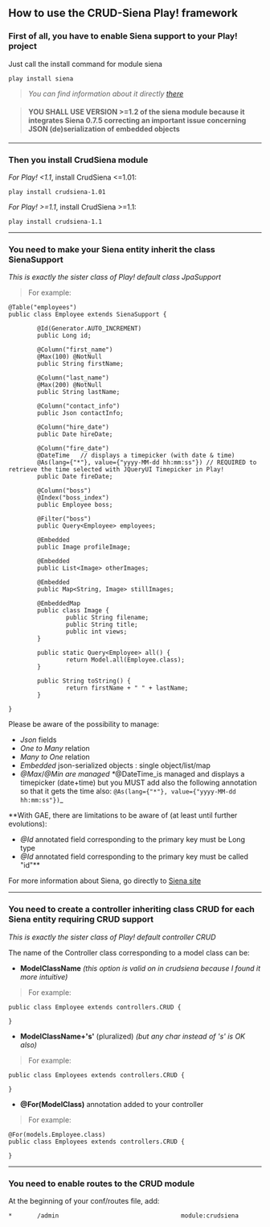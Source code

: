 ## How to use the CRUD-Siena Play! framework ##
### First of all, you have to enable Siena support to your Play! project ###
Just call the install command for module siena
```
play install siena
```

> _You can find information about it directly [there](http://www.playframework.org/modules/siena-1.3/home)_

> #### YOU SHALL USE VERSION >=1.2 of the siena module because it integrates Siena 0.7.5 correcting an important issue concerning JSON (de)serialization of embedded objects ####

---


### Then you install CrudSiena module ###
_For Play! <1.1_, install CrudSiena <=1.01:
```
play install crudsiena-1.01
```

_For Play! >=1.1_, install CrudSiena >=1.1:
```
play install crudsiena-1.1
```



---


### You need to make your Siena entity inherit the class SienaSupport ###
_This is exactly the sister class of Play! default class JpaSupport_
> For example:
```
@Table("employees")
public class Employee extends SienaSupport {
        
        @Id(Generator.AUTO_INCREMENT)
        public Long id;
        
        @Column("first_name")
        @Max(100) @NotNull
        public String firstName;
        
        @Column("last_name")
        @Max(200) @NotNull
        public String lastName;
        
        @Column("contact_info")
        public Json contactInfo;
        
        @Column("hire_date")
        public Date hireDate;

        @Column("fire_date")
        @DateTime	// displays a timepicker (with date & time)
        @As(lang={"*"}, value={"yyyy-MM-dd hh:mm:ss"}) // REQUIRED to retrieve the time selected with JQueryUI Timepicker in Play!
        public Date fireDate;

        @Column("boss") 
        @Index("boss_index")
        public Employee boss;
        
        @Filter("boss")
        public Query<Employee> employees;
               
        @Embedded
        public Image profileImage;
        
        @Embedded
        public List<Image> otherImages;

        @Embedded
        public Map<String, Image> stillImages;
        
        @EmbeddedMap
        public class Image {
                public String filename;
                public String title;
                public int views;
        }
        
        public static Query<Employee> all() {
                return Model.all(Employee.class);
        }
        
        public String toString() {
                return firstName + " " + lastName;
        }

}
```

Please be aware of the possibility to manage:
  * _Json_ fields
  * _One to Many_ relation
  * _Many to One_ relation
  * _Embedded_ json-serialized objects : single object/list/map
  * _@Max_/_@Min are managed
  *_@DateTime_is managed and displays a timepicker (date+time) but you MUST add also the following annotation so that it gets the time also:
`@As(lang={"*"}, value={"yyyy-MM-dd hh:mm:ss"})`_

**With GAE, there are limitations to be aware of (at least until further evolutions):
  * _@Id_ annotated field corresponding to the primary key must be Long type
  * _@Id_ annotated field corresponding to the primary key must be called "id"**


For more information about Siena, go directly to [Siena site](http://www.sienaproject.com)



---


### You need to create a controller inheriting class CRUD for each Siena entity requiring CRUD support ###
_This is exactly the sister class of Play! default controller CRUD_

The name of the Controller class corresponding to a model class can be:
  * **ModelClassName** _(this option is valid on in crudsiena because I found it more intuitive)_
> For example:
```
public class Employee extends controllers.CRUD {    

}
```

  * **ModelClassName+'s'** (pluralized) _(but any char instead of 's' is OK also)_
> For example:
```
public class Employees extends controllers.CRUD {    

}
```

  * **@For(ModelClass)** annotation added to your controller
> For example:
```
@For(models.Employee.class)
public class Employees extends controllers.CRUD {    

}
```


---


### You need to enable routes to the CRUD module ###
At the beginning of your conf/routes file, add:
```
*      	/admin             						module:crudsiena
```